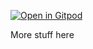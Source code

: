 [![Open in Gitpod](https://gitpod.io/button/open-in-gitpod.svg)](https://gitpod.io/#https://github.com/jonlitwack/serverless>)

More stuff here
